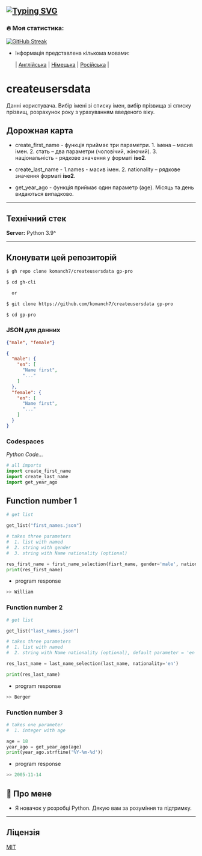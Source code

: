 [![Typing SVG](https://readme-typing-svg.herokuapp.com?color=%2336BCF7&lines=СТВОРЕННЯ+КОРИСТУВАЛЬНИХ+ДАНИХ)](https://github.com/komanch7/createusersdata)
---

### 🔥 Моя статистика:
[![GitHub Streak](https://github-readme-streak-stats.herokuapp.com/?user=komanch7&theme=dark&background=0d1117)](https://github.com/komanch7/createusersdata/pulse)
    
- Інформація представлена ​​кількома мовами:
    
    | [Англійська](https://github.com/komanch7/createusersdata/blob/main/README.md) |
    [Німецька](https://github.com/komanch7/createusersdata/blob/main/docs/README_DE.md) |
    [Російська](https://github.com/komanch7/createusersdata/blob/main/docs/README_RU.md) |

# createusersdata
Данні користувача. Вибір імені зі списку імен, вибір прізвища зі списку прізвищ, розрахунок року з урахуванням введеного віку.

## Дорожная карта
- create_first_name - функція приймає три параметри. 1. імена – масив імен. 2. стать – два параметри (чоловічий, жіночий). 3. національність - рядкове значення у форматі __iso2__.

- create_last_name - 1.names - масив імен. 2. nationality – рядкове значення форматі __iso2__.

- get_year_ago - функція приймає один параметр (age). Місяць та день видаються випадково.

---
## Технічний стек

**Server:** Python 3.9^

---

## Клонувати цей репозиторій

```sh
$ gh repo clone komanch7/createusersdata gp-pro

$ cd gh-cli

  or

$ git clone https://github.com/komanch7/createusersdata gp-pro

$ cd gp-pro
```



### JSON для данних
```json
{"male", "female"}
```
```json
{
  "male": {
    "en": [
      "Name first",
      "..."
    ]
  },
  "female": {
    "en": [
      "Name first",
      "..."
    ]
  }
}
```

### Codespaces
_Python Code..._
```python
# all imports
import create_first_name
import create_last_name
import get_year_ago
```
## Function number 1
```python
# get list

get_list("first_names.json")

# takes three parameters
#  1. list with named
#  2. string with gender
#  3. string with Name nationality (optional)

res_first_name = first_name_selection(fisrt_name, gender='male', nationality='us')
print(res_first_name)
```
- program response
```python
>> William
```
### Function number 2
```python
# get list

get_list("last_names.json")

# takes three parameters
#  1. list with named
#  2. string with Name nationality (optional), default parameter = 'en'

res_last_name = last_name_selection(last_name, nationality='en')

print(res_last_name)
```
- program response
```python
>> Berger
```
### Function number 3
```python
# takes one parameter
#  1. integer with age

age = 18
year_ago = get_year_ago(age)
print(year_ago.strftime('%Y-%m-%d'))
```
- program response
```python
>> 2005-11-14
```

## 🚀 Про мене
- Я новачок у розробці Python. Дякую вам за розуміння та підтримку.
---

## Ліцензія
[MIT](https://github.com/komanch7/createusersdata/LICENSE)
